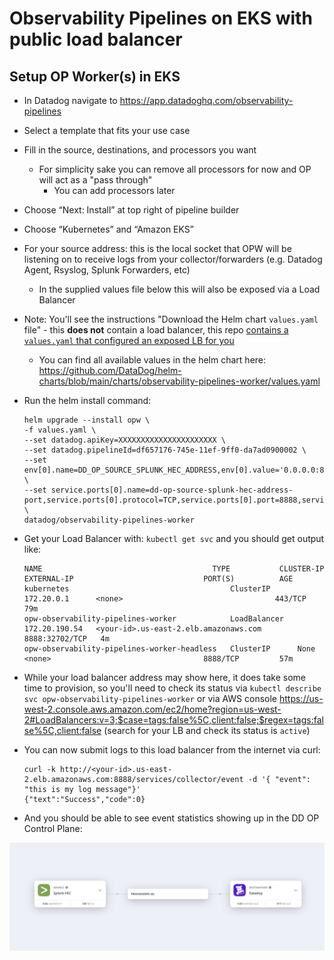 # Observability Pipelines on EKS with public load balancer

## Setup OP Worker(s) in EKS

- In Datadog navigate to https://app.datadoghq.com/observability-pipelines
- Select a template that fits your use case
- Fill in the source, destinations, and processors you want
    - For simplicity sake you can remove all processors for now and OP will act as a "pass through"
        - You can add processors later
- Choose “Next: Install” at top right of pipeline builder
- Choose “Kubernetes” and “Amazon EKS”
- For your source address: this is the local socket that OPW will be listening on to receive logs from your collector/forwarders (e.g. Datadog Agent, Rsyslog, Splunk Forwarders, etc)
    - In the supplied values file below this will also be exposed via a Load Balancer
- Note: You'll see the instructions "Download the Helm chart `values.yaml` file" - this **does not** contain a load balancer, this repo [contains a `values.yaml` that configured an exposed LB for you](./values.yaml)
    - You can find all available values in the helm chart here: https://github.com/DataDog/helm-charts/blob/main/charts/observability-pipelines-worker/values.yaml
- Run the helm install command:

    ```
    helm upgrade --install opw \
	-f values.yaml \
	--set datadog.apiKey=XXXXXXXXXXXXXXXXXXXXXX \
	--set datadog.pipelineId=df657176-745e-11ef-9ff0-da7ad0900002 \
	--set env[0].name=DD_OP_SOURCE_SPLUNK_HEC_ADDRESS,env[0].value='0.0.0.0:8888' \
	--set service.ports[0].name=dd-op-source-splunk-hec-address-port,service.ports[0].protocol=TCP,service.ports[0].port=8888,service.ports[0].targetPort=8888 \
	datadog/observability-pipelines-worker
    ```

- Get your Load Balancer with: `kubectl get svc` and you should get output like:

    ```
    NAME                                      TYPE           CLUSTER-IP      EXTERNAL-IP                             PORT(S)          AGE
    kubernetes                                    ClusterIP      172.20.0.1      <none>                                  443/TCP          79m
    opw-observability-pipelines-worker            LoadBalancer   172.20.190.54   <your-id>.us-east-2.elb.amazonaws.com   8888:32702/TCP   4m
    opw-observability-pipelines-worker-headless   ClusterIP      None            <none>                                  8888/TCP         57m

    ```

- While your load balancer address may show here, it does take some time to provision, so you'll need to check its status via `kubectl describe svc opw-observability-pipelines-worker` or via AWS console https://us-west-2.console.aws.amazon.com/ec2/home?region=us-west-2#LoadBalancers:v=3;$case=tags:false%5C,client:false;$regex=tags:false%5C,client:false (search for your LB and check its status is `active`)
- You can now submit logs to this load balancer from the internet via curl:

    ```
    curl -k http://<your-id>.us-east-2.elb.amazonaws.com:8888/services/collector/event -d '{ "event": "this is my log message"}'
    {"text":"Success","code":0}
    ```

- And you should be able to see event statistics showing up in the DD OP Control Plane:

![opw control plane](./op-ctrl-logs.png)
